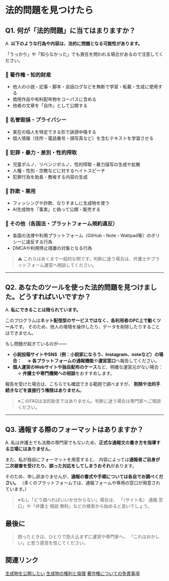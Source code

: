 # 法的問題を見つけたら

## Q1. 何が「法的問題」に当てはまりますか？

A. **以下のような行為や内容は、法的に問題となる可能性があります。**

「うっかり」や「知らなかった」でも責任を問われる場合があるので注意してください。

### 🔸 著作権・知的財産

* 他人の小説・記事・脚本・会話ログなどを無断で学習・転載・生成に使用する
* 商用作品や有料配布物をコーパスに含める
* 他者の文章を「自作」として公開する

### 🔸 名誉毀損・プライバシー

* 実在の個人を特定できる形で誹謗中傷する
* 個人情報（住所・電話番号・顔写真など）を含むテキストを学習させる

### 🔸 犯罪・暴力・差別・性的搾取

* 児童ポルノ、リベンジポルノ、性的搾取・暴力描写の生成や拡散
* 人種・性別・宗教などに対するヘイトスピーチ
* 犯罪行為を助長・教唆する内容の生成

### 🔸 詐欺・悪用

* フィッシングや詐欺、なりすましに生成物を使う
* AI生成物を「事実」と偽って公開・販売する

### 🔸 その他（各国法・プラットフォーム規約違反）

* 各国の法律や利用プラットフォーム（GitHub・Note・Wattpad等）のポリシーに違反する行為
* DMCAや利用停止措置の対象となる行為

> ⚠️ これらはあくまで一般的な例です。判断に迷う場合は、弁護士やプラットフォーム運営へ相談してください。

---

## Q2. あなたのツールを使った法的問題を見つけました。どうすればいいですか？

A. **私にできることは限られています。**

このプログラムは**ネット配信型のサービスではなく、各利用者のPC上で動くツール**です。
そのため、他人の環境を操作したり、データを削除したりすることはできません。

もし問題が起きているのが――

* **小説投稿サイトやSNS（例：小説家になろう、Instagram、noteなど）**の場合：
  　→ 各プラットフォームの**通報機能**や**運営窓口**へ報告してください。
* **個人運営のWebサイトや独自配布のケース**など、明確な運営元がない場合：
  　→ **弁護士や専門機関への相談**をおすすめします。

報告を受けた場合は、こちらでも確認できる範囲で調べますが、
**削除や法的手続きなどを直接行う権限はありません**。

> ※このFAQは法的助言ではありません。判断に迷う場合は専門家へご相談ください。

---

## Q3. 通報する際のフォーマットはありますか？

A. 私は弁護士でも法務の専門家でもないため、**正式な通報文の書き方を指導する立場にはありません**。

また、私が独自にフォーマットを用意すると、
内容によっては**通報者ご自身が二次被害を受けたり、誤った対応をしてしまうおそれ**があります。

そのため、申し訳ありませんが、**通報の書式や手順については各自でお調べください。**
（多くのプラットフォームでは、通報フォームや専用の窓口が用意されています。）

> ※もし「どう調べればいいか分からない」場合は、
> 「（サイト名） 通報 窓口」や「弁護士 相談 無料」などの検索から始めると良いでしょう。

## 最後に
> 困ったときは、ひとりで抱え込まずに運営や専門家へ。
> 「これはおかしい」と思う感覚を信じてください。

## 関連リンク

[生成物を公開したい](/docs/FAQ/生成物を公開したい.md)
[生成物の権利と倫理](/docs/FAQ/生成物の権利と倫理.md)
[著作権についての免責事項](/docs/著作権についての免責事項.md)